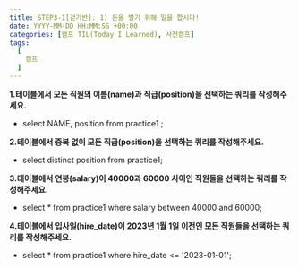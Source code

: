 ```yaml
---
title: STEP3-1[걷기반]. 1) 돈을 벌기 위해 일을 합시다!
date: YYYY-MM-DD HH:MM:SS +00:00
categories: [캠프 TIL(Today I Learned), 사전캠프]
tags:
  [
    캠프
  ]
---
```


**1.테이블에서 모든 직원의 이름(name)과 직급(position)을 선택하는 쿼리를 작성해주세요.**
- select NAME, position from practice1 ;

**2.테이블에서 중복 없이 모든 직급(position)을 선택하는 쿼리를 작성해주세요.** 
- select distinct position from practice1;

**3.테이블에서 연봉(salary)이 40000과 60000 사이인 직원들을 선택하는 쿼리를 작성해주세요.**
- select * from practice1 where salary between 40000 and 60000;

**4.테이블에서 입사일(hire_date)이 2023년 1월 1일 이전인 모든 직원들을 선택하는 쿼리를 작성해주세요.**
- select * from practice1 where hire_date <= '2023-01-01';
